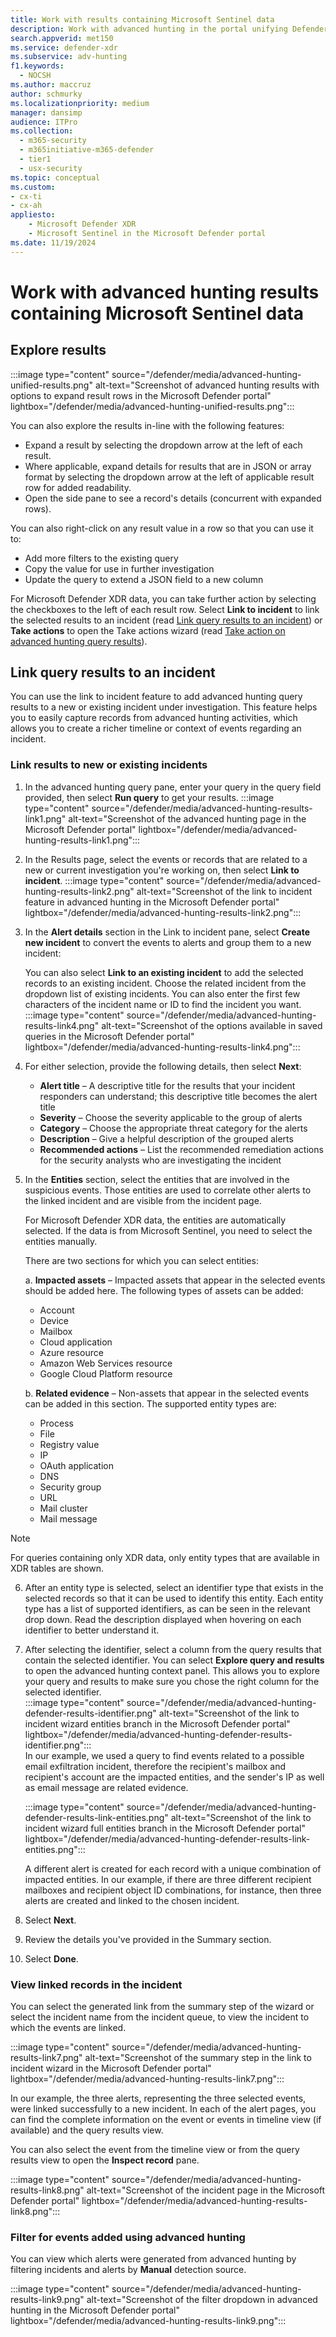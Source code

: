 ```yaml
---
title: Work with results containing Microsoft Sentinel data
description: Work with advanced hunting in the portal unifying Defender XDR and Sentinel data
search.appverid: met150
ms.service: defender-xdr
ms.subservice: adv-hunting
f1.keywords: 
  - NOCSH
ms.author: maccruz
author: schmurky
ms.localizationpriority: medium
manager: dansimp
audience: ITPro
ms.collection: 
  - m365-security
  - m365initiative-m365-defender
  - tier1
  - usx-security
ms.topic: conceptual
ms.custom:
- cx-ti
- cx-ah
appliesto:
    - Microsoft Defender XDR
    - Microsoft Sentinel in the Microsoft Defender portal
ms.date: 11/19/2024
---
```


# Work with advanced hunting results containing Microsoft Sentinel data

## Explore results


:::image type="content" source="/defender/media/advanced-hunting-unified-results.png" alt-text="Screenshot of advanced hunting results with options to expand result rows in the Microsoft Defender portal" lightbox="/defender/media/advanced-hunting-unified-results.png":::

You can also explore the results in-line with the following features:

- Expand a result by selecting the dropdown arrow at the left of each result.
- Where applicable, expand details for results that are in JSON or array format by selecting the dropdown arrow at the left of applicable result row for added readability.
- Open the side pane to see a record's details (concurrent with expanded rows).

You can also right-click on any result value in a row so that you can use it to:

- Add more filters to the existing query
- Copy the value for use in further investigation
- Update the query to extend a JSON field to a new column

For Microsoft Defender XDR data, you can take further action by selecting the checkboxes to the left of each result row. Select **Link to incident** to link the selected results to an incident (read [Link query results to an incident](advanced-hunting-link-to-incident.md)) or **Take actions** to open the Take actions wizard (read [Take action on advanced hunting query results](advanced-hunting-take-action.md)).

## Link query results to an incident

You can use the link to incident feature to add advanced hunting query results to a new or existing incident under investigation. This feature helps you to easily capture records from advanced hunting activities, which allows you to create a richer timeline or context of events regarding an incident.

### Link results to new or existing incidents

1.	In the advanced hunting query pane, enter your query in the query field provided, then select **Run query** to get your results.
   :::image type="content" source="/defender/media/advanced-hunting-results-link1.png" alt-text="Screenshot of the advanced hunting page in the Microsoft Defender portal" lightbox="/defender/media/advanced-hunting-results-link1.png":::

2.	In the Results page, select the events or records that are related to a new or current investigation you're working on, then select **Link to incident**.
   :::image type="content" source="/defender/media/advanced-hunting-results-link2.png" alt-text="Screenshot of the link to incident feature in advanced hunting in the Microsoft Defender portal" lightbox="/defender/media/advanced-hunting-results-link2.png":::

3.	In the **Alert details** section in the Link to incident pane, select **Create new incident** to convert the events to alerts and group them to a new incident:

    You can also select **Link to an existing incident** to add the selected records to an existing incident. Choose the related incident from the dropdown list of existing incidents. You can also enter the first few characters of the incident name or ID to find the incident you want.<br>
   :::image type="content" source="/defender/media/advanced-hunting-results-link4.png" alt-text="Screenshot of the options available in saved queries in the Microsoft Defender portal" lightbox="/defender/media/advanced-hunting-results-link4.png":::
4.	For either selection, provide the following details, then select **Next**:
    - **Alert title** – A descriptive title for the results that your incident responders can understand; this descriptive title becomes the alert title
    - **Severity** – Choose the severity applicable to the group of alerts
    - **Category** – Choose the appropriate threat category for the alerts
    - **Description** – Give a helpful description of the grouped alerts
    - **Recommended actions** – List the recommended remediation actions for the security analysts who are investigating the incident
5.	In the **Entities** section, select the entities that are involved in the suspicious events. Those entities are used to correlate other alerts to the linked incident and are visible from the incident page. 

      For Microsoft Defender XDR data, the entities are automatically selected. If the data is from Microsoft Sentinel, you need to select the entities manually.

      There are two sections for which you can select entities:

    a. **Impacted assets** – Impacted assets that appear in the selected events should be added here. The following types of assets can be added: 
    - Account
    - Device
    - Mailbox
    - Cloud application
    - Azure resource
    - Amazon Web Services resource
    - Google Cloud Platform resource

    b. **Related evidence** – Non-assets that appear in the selected events can be added in this section. The supported entity types are:
    - Process
    - File
    - Registry value
    - IP
    - OAuth application
    - DNS
    - Security group
    - URL
    - Mail cluster
    - Mail message
 
> [!NOTE]
> For queries containing only XDR data, only entity types that are available in XDR tables are shown.

6. After an entity type is selected, select an identifier type that exists in the selected records so that it can be used to identify this entity. Each entity type has a list of supported identifiers, as can be seen in the relevant drop down. Read the description displayed when hovering on each identifier to better understand it.
7. After selecting the identifier, select a column from the query results that contain the selected identifier. You can select **Explore query and results** to open the advanced hunting context panel. This allows you to explore your query and results to make sure you chose the right column for the selected identifier. 
     <br>
    :::image type="content" source="/defender/media/advanced-hunting-defender-results-identifier.png" alt-text="Screenshot of the link to incident wizard entities branch in the Microsoft Defender portal" lightbox="/defender/media/advanced-hunting-defender-results-identifier.png":::
     <br>
    In our example, we used a query to find events related to a possible email exfiltration incident, therefore the recipient's mailbox and recipient's account are the impacted entities, and the sender's IP as well as email message are related evidence.
    
    :::image type="content" source="/defender/media/advanced-hunting-defender-results-link-entities.png" alt-text="Screenshot of the link to incident wizard full entities branch in the Microsoft Defender portal" lightbox="/defender/media/advanced-hunting-defender-results-link-entities.png":::
    
    A different alert is created for each record with a unique combination of impacted entities. In our example, if there are three different recipient mailboxes and recipient object ID combinations, for instance, then three alerts are created and linked to the chosen incident.

6. Select **Next**.
7. Review the details you've provided in the Summary section. 
8. Select **Done**.

### View linked records in the incident
You can select the generated link from the summary step of the wizard or select the incident name from the incident queue, to view the incident to which the events are linked.

:::image type="content" source="/defender/media/advanced-hunting-results-link7.png" alt-text="Screenshot of the summary step in the link to incident wizard in the Microsoft Defender portal" lightbox="/defender/media/advanced-hunting-results-link7.png":::

In our example, the three alerts, representing the three selected events, were linked successfully to a new incident.
In each of the alert pages, you can find the complete information on the event or events in timeline view (if available) and the query results view. 

You can also select the event from the timeline view or from the query results view to open the **Inspect record** pane.

:::image type="content" source="/defender/media/advanced-hunting-results-link8.png" alt-text="Screenshot of the incident page in the Microsoft Defender portal" lightbox="/defender/media/advanced-hunting-results-link8.png":::

### Filter for events added using advanced hunting

You can view which alerts were generated from advanced hunting by filtering incidents and alerts by **Manual** detection source.

:::image type="content" source="/defender/media/advanced-hunting-results-link9.png" alt-text="Screenshot of the filter dropdown in advanced hunting in the Microsoft Defender portal" lightbox="/defender/media/advanced-hunting-results-link9.png":::